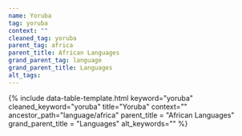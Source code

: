 ```yaml
---
name: Yoruba
tag: yoruba
context: ""
cleaned_tag: yoruba
parent_tag: africa
parent_title: African Languages
grand_parent_tag: language
grand_parent_title: Languages
alt_tags: 
---
```


{% include data-table-template.html 
  keyword="yoruba" 
  cleaned_keyword="yoruba" 
  title="Yoruba"
  context=""
  ancestor_path="language/africa" 
  parent_title = "African Languages"
  grand_parent_title = "Languages"
  alt_keywords=""
%}

